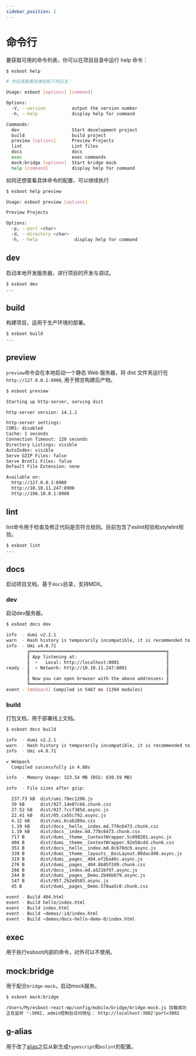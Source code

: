 ```yaml
---
sidebar_position: 2
---
```


# 命令行

要获取可用的命令列表，你可以在项目目录中运行 help 命令：

```bash
$ esboot help

# 你应该能看到类似如下的日志：

Usage: esboot [options] [command]

Options:
  -V, --version          output the version number
  -h, --help             display help for command

Commands:
  dev                    Start development project
  build                  build project
  preview [options]      Preview Projects
  lint                   Lint files
  docs                   docs
  exec                   exec commands
  mock:bridge [options]  Start bridge mock
  help [command]         display help for command
```

如何还想查看具体命令的配置，可以继续执行

```bash
$ esboot help preview

Usage: esboot preview [options]

Preview Projects

Options:
  -p, --port <char>
  -d, --directory <char>
  -h, --help              display help for command
```

## dev

启动本地开发服务器，进行项目的开发与调试。

```bash
$ esboot dev
...
```

## build

构建项目，适用于生产环境的部署。

```bash
$ esboot build
...
```

## preview

`preview`命令会在本地启动一个静态 Web 服务器，将 dist 文件夹运行在 `http://127.0.0.1:8900`, 用于预览构建后产物。

```bash
$ esboot preview

Starting up http-server, serving dist

http-server version: 14.1.1

http-server settings: 
CORS: disabled
Cache: 1 seconds
Connection Timeout: 120 seconds
Directory Listings: visible
AutoIndex: visible
Serve GZIP Files: false
Serve Brotli Files: false
Default File Extension: none

Available on:
  http://127.0.0.1:8900
  http://10.10.11.247:8900
  http://198.18.0.1:8900
```

## lint

lint命令用于检查及修正代码是否符合规则。目前包含了eslint校验和stylelint校验。

```bash
$ esboot lint
...
```

## docs

启动项目文档，基于`docs`目录，支持MDX。

### dev

启动dev服务器。

```bash
$ esboot docs dev

info  - dumi v2.2.1
warn  - Hash history is temporarily incompatible, it is recommended to use browser history for now.
info  - Umi v4.0.71
        ╔════════════════════════════════════════════════════╗
        ║ App listening at:                                  ║
        ║  >   Local: http://localhost:8001                  ║
ready - ║  > Network: http://10.10.11.247:8001               ║
        ║                                                    ║
        ║ Now you can open browser with the above addresses↑ ║
        ╚════════════════════════════════════════════════════╝
event - [Webpack] Compiled in 5467 ms (1394 modules)
```

### build

打包文档，用于部署线上文档。

```bash
$ esboot docs build

info  - dumi v2.2.1
warn  - Hash history is temporarily incompatible, it is recommended to use browser history for now.
info  - Umi v4.0.71

✔ Webpack
  Compiled successfully in 4.60s

info  - Memory Usage: 323.54 MB (RSS: 630.59 MB)

info  - File sizes after gzip:

  237.73 kB  dist/umi.78ec1200.js
  39 kB      dist/927.1de87c66.chunk.css
  27.52 kB   dist/927.7ccf385d.async.js
  22.41 kB   dist/85.ca55c792.async.js
  4.12 kB    dist/umi.6cab289a.css
  1.19 kB    dist/docs__hello__index.md.778c6473.chunk.css
  1.19 kB    dist/docs__index.md.778c6473.chunk.css
  717 B      dist/dumi__theme__ContextWrapper.5c098201.async.js
  404 B      dist/dumi__theme__ContextWrapper.92e58cdd.chunk.css
  351 B      dist/docs__hello__index.md.8cb70dc6.async.js
  339 B      dist/dumi__theme__layouts__DocLayout.00dacd40.async.js
  319 B      dist/dumi__pages__404.ef2ba46c.async.js
  276 B      dist/dumi__pages__404.8b85f2d9.chunk.css
  266 B      dist/docs__index.md.a521bf97.async.js
  244 B      dist/dumi__pages__Demo.2b46b679.async.js
  147 B      dist/957.2b2e8583.async.js
  45 B       dist/dumi__pages__Demo.578aa5c0.chunk.css

event - Build 404.html
event - Build hello/index.html
event - Build index.html
event - Build ~demos/:id/index.html
event - Build ~demos/docs-hello-demo-0/index.html
```

## exec

用于执行esboot内部的命令，对外可以不使用。

## mock:bridge

用于配合`bridge-mock`，启动mock服务。

```bash
$ esboot mock:bridge

/Users/My/esboot-react-mp/config/mobile/bridge/bridge-mock.js 加载成功
正在监听 *:3002, admin控制台访问地址： http://localhost:3002?port=3002
```

## g-alias

用于改了[alias](/docs/guides/config#alias)之后从新生成`typescript`和`eslint`的配置。
